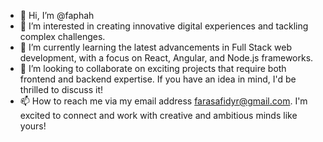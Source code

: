 - 👋 Hi, I’m @faphah
- 👀 I’m interested in creating innovative digital experiences and tackling complex challenges.
- 🌱 I’m currently learning the latest advancements in Full Stack web development, with a focus on React, Angular, and Node.js frameworks.
- 💞️ I’m looking to collaborate on exciting projects that require both frontend and backend expertise. If you have an idea in mind, I'd be thrilled to discuss it!
- 📫 How to reach me via my email address farasafidyr@gmail.com. I'm excited to connect and work with creative and ambitious minds like yours!

<!---
faphah/faphah is a ✨ special ✨ repository because its `README.md` (this file) appears on your GitHub profile.
You can click the Preview link to take a look at your changes.
--->
